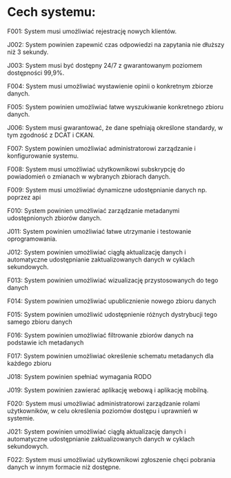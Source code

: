 # Cech systemu:

F001: System musi umożliwiać rejestrację nowych klientów.

J002: System powinien zapewnić czas odpowiedzi na zapytania nie dłuższy niż 3 sekundy.

J003: System musi być dostępny 24/7 z gwarantowanym poziomem dostępności 99,9%. 

F004: System musi umożliwiać wystawienie opinii o konkretnym zbiorze danych.

F005: System powinien umożliwiać łatwe wyszukiwanie konkretnego zbioru danych.

J006: System musi gwarantować, że dane spełniają określone standardy, w tym zgodność z DCAT i CKAN.

F007: System powinien umożliwiać administratorowi zarządzanie i konfigurowanie systemu.

F008: System musi umożliwiać użytkownikowi subskrypcję do powiadomień o zmianach w wybranych zbiorach danych.

F009: System musi umożliwiać dynamiczne udostępnianie danych np. poprzez api

F010: System powinien umożliwiać zarządzanie metadanymi udostępnionych zbiorów danych. 

J011: System powinien umożliwiać łatwe utrzymanie i testowanie oprogramowania. 

J012: System powinien umożliwiać ciągłą aktualizację danych i automatyczne udostępnianie zaktualizowanych danych w cyklach sekundowych.

F013: System powinien umożliwiać wizualizację przystosowanych do tego danych

F014: System powinien umożliwiać upublicznienie nowego zbioru danych 

F015: System powinien umożliwić udostępnienie różnych dystrybucji tego samego zbioru danych

F016: System powinien umożliwiać filtrowanie zbiorów danych na podstawie ich metadanych

F017: System powinien umożliwiać określenie schematu metadanych dla każdego zbioru

J018: System powinien spełniać wymagania RODO 

J019: System powinien zawierać aplikację webową i aplikację mobilną.

F020: System musi umożliwiać administratorowi zarządzanie rolami użytkowników, w celu określenia poziomów dostępu i uprawnień w systemie.

J021: System powinien umożliwiać ciągłą aktualizację danych i automatyczne udostępnianie zaktualizowanych danych w cyklach sekundowych.

F022: System musi umożliwiać użytkownikowi zgłoszenie chęci pobrania danych w innym formacie niż dostępne.
